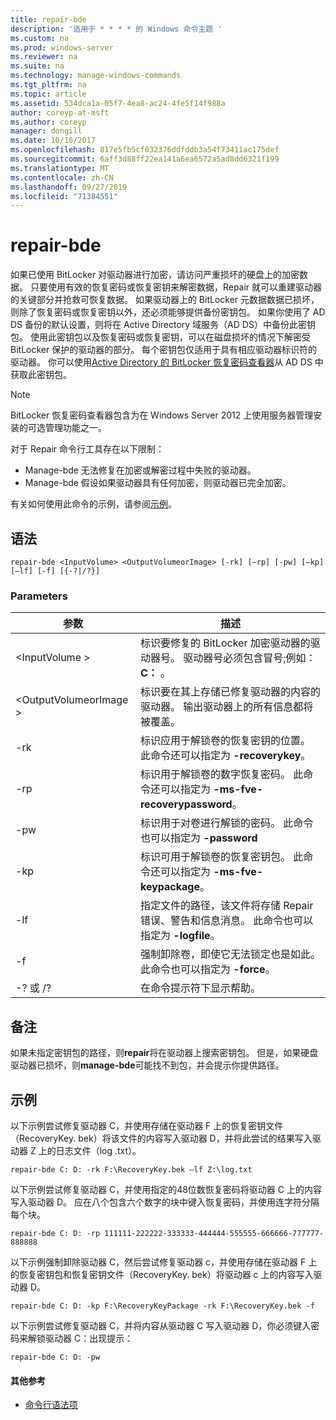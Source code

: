 ```yaml
---
title: repair-bde
description: '适用于 * * * * 的 Windows 命令主题 '
ms.custom: na
ms.prod: windows-server
ms.reviewer: na
ms.suite: na
ms.technology: manage-windows-commands
ms.tgt_pltfrm: na
ms.topic: article
ms.assetid: 534dca1a-05f7-4ea8-ac24-4fe5f14f988a
author: coreyp-at-msft
ms.author: coreyp
manager: dongill
ms.date: 10/16/2017
ms.openlocfilehash: 817e5fb5cf032376ddfddb3a54f73411ac175def
ms.sourcegitcommit: 6aff3d88ff22ea141a6ea6572a5ad8dd6321f199
ms.translationtype: MT
ms.contentlocale: zh-CN
ms.lasthandoff: 09/27/2019
ms.locfileid: "71384551"
---
```

# <a name="repair-bde"></a>repair-bde



如果已使用 BitLocker 对驱动器进行加密，请访问严重损坏的硬盘上的加密数据。 只要使用有效的恢复密码或恢复密钥来解密数据，Repair 就可以重建驱动器的关键部分并抢救可恢复数据。 如果驱动器上的 BitLocker 元数据数据已损坏，则除了恢复密码或恢复密钥以外，还必须能够提供备份密钥包。 如果你使用了 AD DS 备份的默认设置，则将在 Active Directory 域服务（AD DS）中备份此密钥包。 使用此密钥包以及恢复密码或恢复密钥，可以在磁盘损坏的情况下解密受 BitLocker 保护的驱动器的部分。 每个密钥包仅适用于具有相应驱动器标识符的驱动器。 你可以使用[Active Directory 的 BitLocker 恢复密码查看器](https://technet.microsoft.com/library/dd875531(v=ws.10).aspx)从 AD DS 中获取此密钥包。

> [!NOTE]
> BitLocker 恢复密码查看器包含为在 Windows Server 2012 上使用服务器管理安装的可选管理功能之一。

对于 Repair 命令行工具存在以下限制：
-   Manage-bde 无法修复在加密或解密过程中失败的驱动器。
-   Manage-bde 假设如果驱动器具有任何加密，则驱动器已完全加密。

有关如何使用此命令的示例，请参阅[示例](#BKMK_Examples)。

## <a name="syntax"></a>语法

```
repair-bde <InputVolume> <OutputVolumeorImage> [-rk] [–rp] [-pw] [–kp] [–lf] [-f] [{-?|/?}]
```

### <a name="parameters"></a>Parameters

|参数|描述|
|---------|-----------|
|\<InputVolume >|标识要修复的 BitLocker 加密驱动器的驱动器号。 驱动器号必须包含冒号;例如：**C：** 。|
|\<OutputVolumeorImage >|标识要在其上存储已修复驱动器的内容的驱动器。 输出驱动器上的所有信息都将被覆盖。|
|-rk|标识应用于解锁卷的恢复密钥的位置。 此命令还可以指定为 **-recoverykey**。|
|-rp|标识用于解锁卷的数字恢复密码。 此命令还可以指定为 **-ms-fve-recoverypassword**。|
|-pw|标识用于对卷进行解锁的密码。 此命令也可以指定为 **-password**|
|-kp|标识可用于解锁卷的恢复密钥包。 此命令还可以指定为 **-ms-fve-keypackage**。|
|-lf|指定文件的路径，该文件将存储 Repair 错误、警告和信息消息。 此命令也可以指定为 **-logfile**。|
|-f|强制卸除卷，即使它无法锁定也是如此。 此命令也可以指定为 **-force**。|
|-? 或 /?|在命令提示符下显示帮助。|

## <a name="remarks"></a>备注

如果未指定密钥包的路径，则**repair**将在驱动器上搜索密钥包。 但是，如果硬盘驱动器已损坏，则**manage-bde**可能找不到包，并会提示你提供路径。

## <a name="BKMK_Examples"></a>示例

以下示例尝试修复驱动器 C，并使用存储在驱动器 F 上的恢复密钥文件（RecoveryKey. bek）将该文件的内容写入驱动器 D，并将此尝试的结果写入驱动器 Z 上的日志文件（log .txt）。
```
repair-bde C: D: -rk F:\RecoveryKey.bek –lf Z:\log.txt
```
以下示例尝试修复驱动器 C，并使用指定的48位数恢复密码将驱动器 C 上的内容写入驱动器 D。 应在八个包含六个数字的块中键入恢复密码，并使用连字符分隔每个块。
```
repair-bde C: D: -rp 111111-222222-333333-444444-555555-666666-777777-888888
```
以下示例强制卸除驱动器 C，然后尝试修复驱动器 c，并使用存储在驱动器 F 上的恢复密钥包和恢复密钥文件（RecoveryKey. bek）将驱动器 c 上的内容写入驱动器 D。
```
repair-bde C: D: -kp F:\RecoveryKeyPackage -rk F:\RecoveryKey.bek -f
```
以下示例尝试修复驱动器 C，并将内容从驱动器 C 写入驱动器 D，你必须键入密码来解锁驱动器 C：出现提示：
```
repair-bde C: D: -pw
```

#### <a name="additional-references"></a>其他参考

-   [命令行语法项](command-line-syntax-key.md)